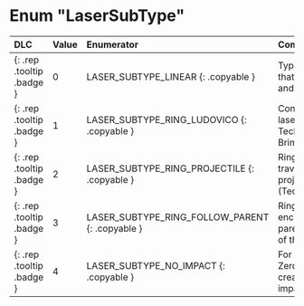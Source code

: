 # Enum "LaserSubType"
|DLC|Value|Enumerator|Comment|
|:--|:--|:--|:--|
|[ ](#){: .rep .tooltip .badge }|0 |LASER_SUBTYPE_LINEAR {: .copyable } |Typical laser that has a start and end point.|
|[ ](#){: .rep .tooltip .badge }|1 |LASER_SUBTYPE_RING_LUDOVICO {: .copyable } |Controlled ring laser a la Tech+Ludovico, Brim+Ludovico|
|[ ](#){: .rep .tooltip .badge }|2 |LASER_SUBTYPE_RING_PROJECTILE {: .copyable } |Ring laser that travels like a projectile (Technology X)|
|[ ](#){: .rep .tooltip .badge }|3 |LASER_SUBTYPE_RING_FOLLOW_PARENT {: .copyable } |Ring lasers that encircle their parents (Maw of the Void)|
|[ ](#){: .rep .tooltip .badge }|4 |LASER_SUBTYPE_NO_IMPACT {: .copyable } |For Technology Zero, doesn't create an impact|

